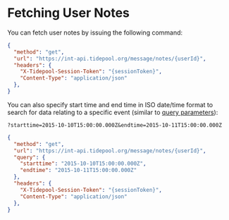 # Fetching User Notes

You can fetch user notes by issuing the following command:

```json http
{
  "method": "get",
  "url": "https://int-api.tidepool.org/message/notes/{userId}",
  "headers": {
    "X-Tidepool-Session-Token": "{sessionToken}",
    "Content-Type": "application/json"
  },
}
```

You can also specify start time and end time in ISO date/time format to search for data relating to a specific event (similar to [query parameters](./fetching-device-data.md#query-parameters)):

`?starttime=2015-10-10T15:00:00.000Z&endtime=2015-10-11T15:00:00.000Z`

```json http
{
  "method": "get",
  "url": "https://int-api.tidepool.org/message/notes/{userId}",
  "query": {
    "starttime": "2015-10-10T15:00:00.000Z",
    "endtime": "2015-10-11T15:00:00.000Z"
  },
  "headers": {
    "X-Tidepool-Session-Token": "{sessionToken}",
    "Content-Type": "application/json"
  },
}
```

